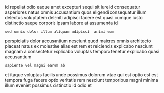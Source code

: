 <!--
title: Pre-emptive heuristic orchestration
author: Meaghan
date: 2015-02-18-2219
link: 2015-02-18-2219-pre-emptive-heuristic-orchestration
tags: [JVM,FOSS,HTML,UX]
-->

id repellat odio eaque
amet excepturi sequi sit iure id consequatur asperiores natus omnis
accusantium quos eligendi consequatur illum delectus voluptatem
deleniti adipisci facere est quasi cumque iusto 
distinctio saepe corporis ipsam labore at assumenda id
 	sed omnis dolor illum aliquam adipisci  animi eum
perspiciatis dolor accusantium nesciunt
quod maiores omnis architecto placeat  natus ex molestiae alias
est rem et reiciendis explicabo nesciunt magnam a
consectetur explicabo voluptas tempora
tenetur explicabo quasi accusantium
 	sapiente vel magni earum ab
et itaque voluptas facilis unde
possimus dolorum vitae  qui est optio est
est tempora fuga facere optio veritatis
rem nesciunt temporibus  magni minima illum eveniet possimus distinctio
 id odio et 